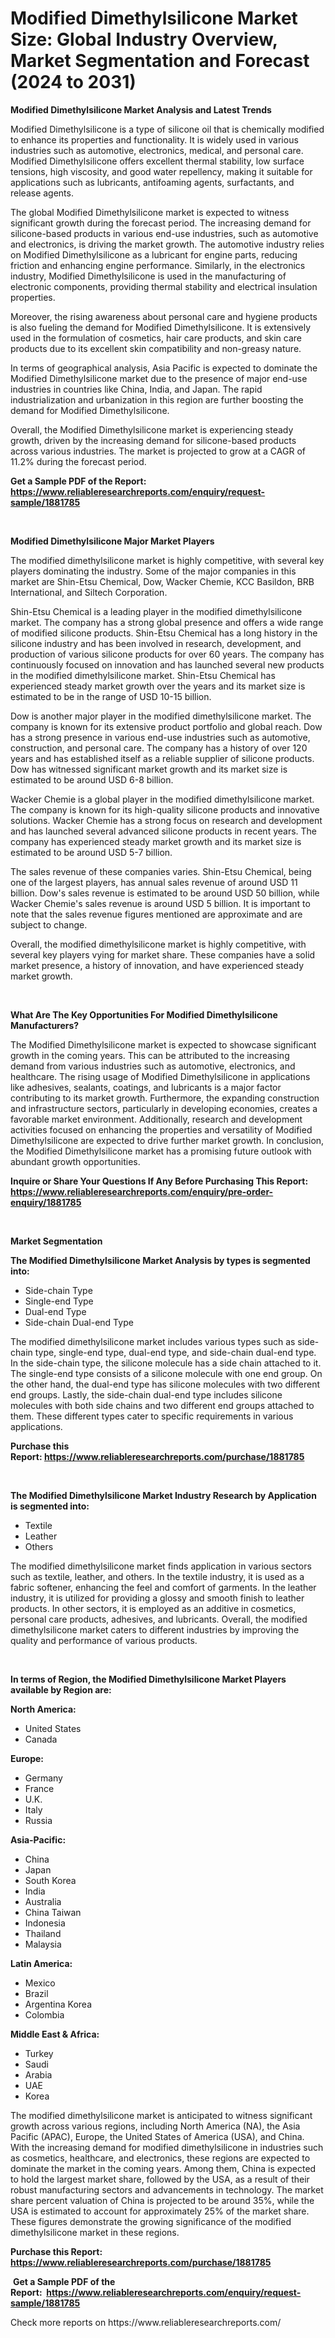 <p><h1>Modified Dimethylsilicone Market Size: Global Industry Overview, Market Segmentation and Forecast (2024 to 2031)</h1></p><p><strong>Modified Dimethylsilicone Market Analysis and Latest Trends</strong></p>
<p><p>Modified Dimethylsilicone is a type of silicone oil that is chemically modified to enhance its properties and functionality. It is widely used in various industries such as automotive, electronics, medical, and personal care. Modified Dimethylsilicone offers excellent thermal stability, low surface tensions, high viscosity, and good water repellency, making it suitable for applications such as lubricants, antifoaming agents, surfactants, and release agents.</p><p>The global Modified Dimethylsilicone market is expected to witness significant growth during the forecast period. The increasing demand for silicone-based products in various end-use industries, such as automotive and electronics, is driving the market growth. The automotive industry relies on Modified Dimethylsilicone as a lubricant for engine parts, reducing friction and enhancing engine performance. Similarly, in the electronics industry, Modified Dimethylsilicone is used in the manufacturing of electronic components, providing thermal stability and electrical insulation properties.</p><p>Moreover, the rising awareness about personal care and hygiene products is also fueling the demand for Modified Dimethylsilicone. It is extensively used in the formulation of cosmetics, hair care products, and skin care products due to its excellent skin compatibility and non-greasy nature.</p><p>In terms of geographical analysis, Asia Pacific is expected to dominate the Modified Dimethylsilicone market due to the presence of major end-use industries in countries like China, India, and Japan. The rapid industrialization and urbanization in this region are further boosting the demand for Modified Dimethylsilicone.</p><p>Overall, the Modified Dimethylsilicone market is experiencing steady growth, driven by the increasing demand for silicone-based products across various industries. The market is projected to grow at a CAGR of 11.2% during the forecast period.</p></p>
<p><strong>Get a Sample PDF of the Report:&nbsp; <a href="https://www.reliableresearchreports.com/enquiry/request-sample/1881785">https://www.reliableresearchreports.com/enquiry/request-sample/1881785</a></strong></p>
<p>&nbsp;</p>
<p><strong>Modified Dimethylsilicone Major Market Players</strong></p>
<p><p>The modified dimethylsilicone market is highly competitive, with several key players dominating the industry. Some of the major companies in this market are Shin-Etsu Chemical, Dow, Wacker Chemie, KCC Basildon, BRB International, and Siltech Corporation.</p><p>Shin-Etsu Chemical is a leading player in the modified dimethylsilicone market. The company has a strong global presence and offers a wide range of modified silicone products. Shin-Etsu Chemical has a long history in the silicone industry and has been involved in research, development, and production of various silicone products for over 60 years. The company has continuously focused on innovation and has launched several new products in the modified dimethylsilicone market. Shin-Etsu Chemical has experienced steady market growth over the years and its market size is estimated to be in the range of USD 10-15 billion.</p><p>Dow is another major player in the modified dimethylsilicone market. The company is known for its extensive product portfolio and global reach. Dow has a strong presence in various end-use industries such as automotive, construction, and personal care. The company has a history of over 120 years and has established itself as a reliable supplier of silicone products. Dow has witnessed significant market growth and its market size is estimated to be around USD 6-8 billion.</p><p>Wacker Chemie is a global player in the modified dimethylsilicone market. The company is known for its high-quality silicone products and innovative solutions. Wacker Chemie has a strong focus on research and development and has launched several advanced silicone products in recent years. The company has experienced steady market growth and its market size is estimated to be around USD 5-7 billion.</p><p>The sales revenue of these companies varies. Shin-Etsu Chemical, being one of the largest players, has annual sales revenue of around USD 11 billion. Dow's sales revenue is estimated to be around USD 50 billion, while Wacker Chemie's sales revenue is around USD 5 billion. It is important to note that the sales revenue figures mentioned are approximate and are subject to change.</p><p>Overall, the modified dimethylsilicone market is highly competitive, with several key players vying for market share. These companies have a solid market presence, a history of innovation, and have experienced steady market growth.</p></p>
<p>&nbsp;</p>
<p><strong>What Are The Key Opportunities For Modified Dimethylsilicone Manufacturers?</strong></p>
<p><p>The Modified Dimethylsilicone market is expected to showcase significant growth in the coming years. This can be attributed to the increasing demand from various industries such as automotive, electronics, and healthcare. The rising usage of Modified Dimethylsilicone in applications like adhesives, sealants, coatings, and lubricants is a major factor contributing to its market growth. Furthermore, the expanding construction and infrastructure sectors, particularly in developing economies, creates a favorable market environment. Additionally, research and development activities focused on enhancing the properties and versatility of Modified Dimethylsilicone are expected to drive further market growth. In conclusion, the Modified Dimethylsilicone market has a promising future outlook with abundant growth opportunities.</p></p>
<p><strong>Inquire or Share Your Questions If Any Before Purchasing This Report: <a href="https://www.reliableresearchreports.com/enquiry/pre-order-enquiry/1881785">https://www.reliableresearchreports.com/enquiry/pre-order-enquiry/1881785</a></strong></p>
<p>&nbsp;</p>
<p><strong>Market Segmentation</strong></p>
<p><strong>The Modified Dimethylsilicone Market Analysis by types is segmented into:</strong></p>
<p><ul><li>Side-chain Type</li><li>Single-end Type</li><li>Dual-end Type</li><li>Side-chain Dual-end Type</li></ul></p>
<p><p>The modified dimethylsilicone market includes various types such as side-chain type, single-end type, dual-end type, and side-chain dual-end type. In the side-chain type, the silicone molecule has a side chain attached to it. The single-end type consists of a silicone molecule with one end group. On the other hand, the dual-end type has silicone molecules with two different end groups. Lastly, the side-chain dual-end type includes silicone molecules with both side chains and two different end groups attached to them. These different types cater to specific requirements in various applications.</p></p>
<p><strong>Purchase this Report:&nbsp;<a href="https://www.reliableresearchreports.com/purchase/1881785">https://www.reliableresearchreports.com/purchase/1881785</a></strong></p>
<p>&nbsp;</p>
<p><strong>The Modified Dimethylsilicone Market Industry Research by Application is segmented into:</strong></p>
<p><ul><li>Textile</li><li>Leather</li><li>Others</li></ul></p>
<p><p>The modified dimethylsilicone market finds application in various sectors such as textile, leather, and others. In the textile industry, it is used as a fabric softener, enhancing the feel and comfort of garments. In the leather industry, it is utilized for providing a glossy and smooth finish to leather products. In other sectors, it is employed as an additive in cosmetics, personal care products, adhesives, and lubricants. Overall, the modified dimethylsilicone market caters to different industries by improving the quality and performance of various products.</p></p>
<p>&nbsp;</p>
<p><strong>In terms of Region, the Modified Dimethylsilicone Market Players available by Region are:</strong></p>
<p>
    <p> <strong> North America: </strong>
        <ul>
            <li>United States</li>
            <li>Canada</li>
        </ul>
        </p> 
    <p> <strong> Europe: </strong>
        <ul>
            <li>Germany</li>
            <li>France</li>
            <li>U.K.</li>
            <li>Italy</li>
            <li>Russia</li>
        </ul>
        </p> 
    <p> <strong> Asia-Pacific: </strong>
        <ul>
            <li>China</li>
            <li>Japan</li>
            <li>South Korea</li>
            <li>India</li>
            <li>Australia</li>
            <li>China Taiwan</li>
            <li>Indonesia</li>
            <li>Thailand</li>
            <li>Malaysia</li>
        </ul>
        </p> 
    <p> <strong> Latin America: </strong>
        <ul>
            <li>Mexico</li>
            <li>Brazil</li>
            <li>Argentina Korea</li>
            <li>Colombia</li>
        </ul>
        </p> 
    <p> <strong> Middle East & Africa: </strong>
        <ul>
            <li>Turkey</li>
            <li>Saudi</li>
            <li>Arabia</li>
            <li>UAE</li>
            <li>Korea</li>
        </ul>
    </p>
    </p>
<p><p>The modified dimethylsilicone market is anticipated to witness significant growth across various regions, including North America (NA), the Asia Pacific (APAC), Europe, the United States of America (USA), and China. With the increasing demand for modified dimethylsilicone in industries such as cosmetics, healthcare, and electronics, these regions are expected to dominate the market in the coming years. Among them, China is expected to hold the largest market share, followed by the USA, as a result of their robust manufacturing sectors and advancements in technology. The market share percent valuation of China is projected to be around 35%, while the USA is estimated to account for approximately 25% of the market share. These figures demonstrate the growing significance of the modified dimethylsilicone market in these regions.</p></p>
<p><strong>Purchase this Report: <a href="https://www.reliableresearchreports.com/purchase/1881785">https://www.reliableresearchreports.com/purchase/1881785</a></strong></p>
<p>&nbsp;<strong>Get a Sample PDF of the Report:&nbsp;&nbsp;<a href="https://www.reliableresearchreports.com/enquiry/request-sample/1881785">https://www.reliableresearchreports.com/enquiry/request-sample/1881785</a></strong></p>
<p><strong></strong></p>
<p>Check more reports on https://www.reliableresearchreports.com/</p>